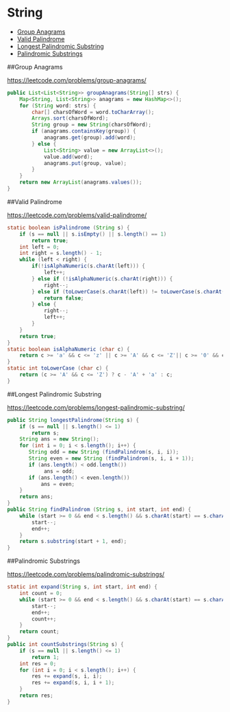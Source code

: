 # String

+ [Group Anagrams](group-anagrams)
+ [Valid Palindrome](valid-palindrome)
+ [Longest Palindromic Substring](longest-palindromic-substring)
+ [Palindromic Substrings](palindromic-substrings)

##Group Anagrams

https://leetcode.com/problems/group-anagrams/

```java
public List<List<String>> groupAnagrams(String[] strs) {
    Map<String, List<String>> anagrams = new HashMap<>();
    for (String word: strs) {
        char[] charsOfWord = word.toCharArray();
        Arrays.sort(charsOfWord);
        String group = new String(charsOfWord);
        if (anagrams.containsKey(group)) {
            anagrams.get(group).add(word);
        } else {
            List<String> value = new ArrayList<>();
            value.add(word);
            anagrams.put(group, value);
        }
    }
    return new ArrayList(anagrams.values());
}
```
##Valid Palindrome

https://leetcode.com/problems/valid-palindrome/

```java
static boolean isPalindrome (String s) {
    if (s == null || s.isEmpty() || s.length() == 1)
        return true;
    int left = 0;
    int right = s.length() - 1;
    while (left < right) {
        if(!isAlphaNumeric(s.charAt(left))) {
            left++;
        } else if (!isAlphaNumeric(s.charAt(right))) {
            right--;
        } else if (toLowerCase(s.charAt(left)) != toLowerCase(s.charAt(right))) {
            return false;
        } else {
            right--;
            left++;
        }
    }
    return true;
}
static boolean isAlphaNumeric (char c) {
    return c >= 'a' && c <= 'z' || c >= 'A' && c <= 'Z'|| c >= '0' && c <= '9';
}
static int toLowerCase (char c) {
    return (c >= 'A' && c <= 'Z') ? c - 'A' + 'a' : c;
}
```
##Longest Palindromic Substring

https://leetcode.com/problems/longest-palindromic-substring/

```java
public String longestPalindrome(String s) {
    if (s == null || s.length() <= 1)
        return s;
    String ans = new String();
    for (int i = 0; i < s.length(); i++) {
       String odd = new String (findPalindrom(s, i, i));
       String even = new String (findPalindrom(s, i, i + 1));
       if (ans.length() < odd.length())
            ans = odd;
       if (ans.length() < even.length())
           ans = even;
    }
    return ans;
}
public String findPalindrom (String s, int start, int end) {
    while (start >= 0 && end < s.length() && s.charAt(start) == s.charAt(end)) {
        start--;
        end++;
    }
    return s.substring(start + 1, end);
}
```
##Palindromic Substrings

https://leetcode.com/problems/palindromic-substrings/

```java
static int expand(String s, int start, int end) {
    int count = 0;
    while (start >= 0 && end < s.length() && s.charAt(start) == s.charAt(end)) {
        start--;
        end++;
        count++;
    }
    return count;
}
public int countSubstrings(String s) {
    if (s == null || s.length() <= 1)
        return 1;
    int res = 0;
    for (int i = 0; i < s.length(); i++) {
        res += expand(s, i, i);
        res += expand(s, i, i + 1);
    }
    return res;
}
```